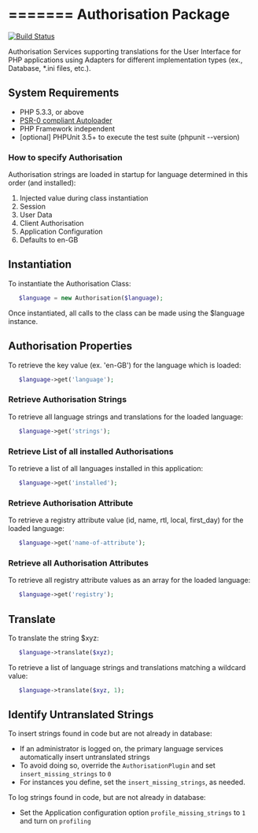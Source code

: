 =======
Authorisation Package
=======

[![Build Status](https://travis-ci.org/Molajo/Authorisation.png?branch=master)](https://travis-ci.org/Molajo/Authorisation)

Authorisation Services supporting translations for the User Interface for PHP applications using Adapters for different
implementation types (ex., Database, *.ini files, etc.).

## System Requirements ##

* PHP 5.3.3, or above
* [PSR-0 compliant Autoloader](https://github.com/php-fig/fig-standards/blob/master/accepted/PSR-0.md)
* PHP Framework independent
* [optional] PHPUnit 3.5+ to execute the test suite (phpunit --version)

### How to specify Authorisation ###

Authorisation strings are loaded in startup for language determined in this order (and installed):

 1. Injected value during class instantiation
 2. Session
 3. User Data
 4. Client Authorisation
 5. Application Configuration
 6. Defaults to en-GB

## Instantiation ##

To instantiate the Authorisation Class:

 ```php
    $language = new Authorisation($language);
 ```

Once instantiated, all calls to the class can be made using the $language instance.

## Authorisation Properties ##

To retrieve the key value (ex. 'en-GB') for the language which is loaded:
 ```php
    $language->get('language');
 ```
### Retrieve Authorisation Strings ###

To retrieve all language strings and translations for the loaded language:
 ```php
    $language->get('strings');
 ```
### Retrieve List of all installed Authorisations ###

To retrieve a list of all languages installed in this application:
 ```php
    $language->get('installed');
 ```
### Retrieve Authorisation Attribute ###

To retrieve a registry attribute value (id, name, rtl, local, first_day) for the loaded language:
 ```php
    $language->get('name-of-attribute');
 ```
### Retrieve all Authorisation Attributes ###

To retrieve all registry attribute values as an array for the loaded language:

 ```php
    $language->get('registry');
 ```
## Translate ##

To translate the string $xyz:
 ```php
    $language->translate($xyz);
 ```

To retrieve a list of language strings and translations matching a wildcard value:
 ```php
    $language->translate($xyz, 1);
 ```

## Identify Untranslated Strings ##

To insert strings found in code but are not already in database:

- If an administrator is logged on, the primary language services automatically insert untranslated strings
- To avoid doing so, override the `AuthorisationPlugin` and set `insert_missing_strings` to `0`
- For instances you define, set the `insert_missing_strings`, as needed.

To log strings found in code, but are not already in database:

- Set the Application configuration option `profile_missing_strings` to `1` and turn on `profiling`
